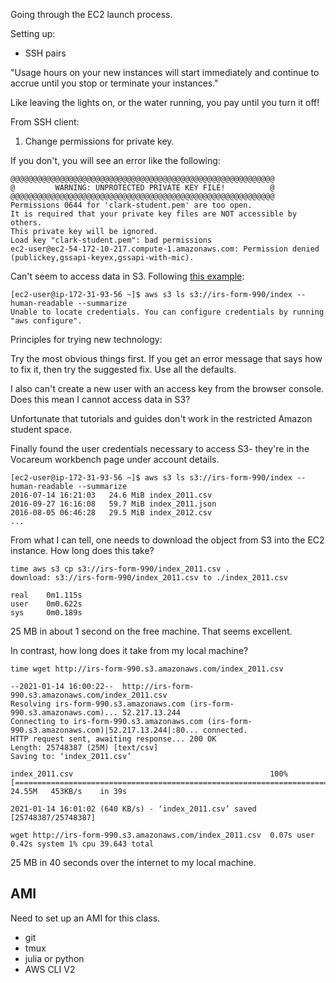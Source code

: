 Going through the EC2 launch process.

Setting up:

- SSH pairs

"Usage hours on your new instances will start immediately and continue to accrue until you stop or terminate your instances."

Like leaving the lights on, or the water running, you pay until you turn it off!

From SSH client:

1. Change permissions for private key.

If you don't, you will see an error like the following:

```
@@@@@@@@@@@@@@@@@@@@@@@@@@@@@@@@@@@@@@@@@@@@@@@@@@@@@@@@@@@
@         WARNING: UNPROTECTED PRIVATE KEY FILE!          @
@@@@@@@@@@@@@@@@@@@@@@@@@@@@@@@@@@@@@@@@@@@@@@@@@@@@@@@@@@@
Permissions 0644 for 'clark-student.pem' are too open.
It is required that your private key files are NOT accessible by others.
This private key will be ignored.
Load key "clark-student.pem": bad permissions
ec2-user@ec2-54-172-10-217.compute-1.amazonaws.com: Permission denied (publickey,gssapi-keyex,gssapi-with-mic).
```

Can't seem to access data in S3.
Following [this example](https://docs.opendata.aws/irs-990/readme.html):

```
[ec2-user@ip-172-31-93-56 ~]$ aws s3 ls s3://irs-form-990/index --human-readable --summarize
Unable to locate credentials. You can configure credentials by running "aws configure".
```

Principles for trying new technology:

Try the most obvious things first.
If you get an error message that says how to fix it, then try the suggested fix.
Use all the defaults.

I also can't create a new user with an access key from the browser console.
Does this mean I cannot access data in S3?

Unfortunate that tutorials and guides don't work in the restricted Amazon student space.

Finally found the user credentials necessary to access S3- they're in the Vocareum workbench page under account details.


```
[ec2-user@ip-172-31-93-56 ~]$ aws s3 ls s3://irs-form-990/index --human-readable --summarize
2016-07-14 16:21:03   24.6 MiB index_2011.csv
2016-09-27 16:16:08   59.7 MiB index_2011.json
2016-08-05 06:46:28   29.5 MiB index_2012.csv
...
```

From what I can tell, one needs to download the object from S3 into the EC2 instance.
How long does this take?

```
time aws s3 cp s3://irs-form-990/index_2011.csv .
download: s3://irs-form-990/index_2011.csv to ./index_2011.csv

real    0m1.115s
user    0m0.622s
sys     0m0.189s
```

25 MB in about 1 second on the free machine.
That seems excellent.

In contrast, how long does it take from my local machine?

```
time wget http://irs-form-990.s3.amazonaws.com/index_2011.csv

--2021-01-14 16:00:22--  http://irs-form-990.s3.amazonaws.com/index_2011.csv
Resolving irs-form-990.s3.amazonaws.com (irs-form-990.s3.amazonaws.com)... 52.217.13.244
Connecting to irs-form-990.s3.amazonaws.com (irs-form-990.s3.amazonaws.com)|52.217.13.244|:80... connected.
HTTP request sent, awaiting response... 200 OK
Length: 25748387 (25M) [text/csv]
Saving to: ‘index_2011.csv’

index_2011.csv                                            100%[====================================================================================================================================>]  24.55M   453KB/s    in 39s

2021-01-14 16:01:02 (640 KB/s) - ‘index_2011.csv’ saved [25748387/25748387]

wget http://irs-form-990.s3.amazonaws.com/index_2011.csv  0.07s user 0.42s system 1% cpu 39.643 total
```

25 MB in 40 seconds over the internet to my local machine.



## AMI

Need to set up an AMI for this class.

- git
- tmux
- julia or python
- AWS CLI V2
